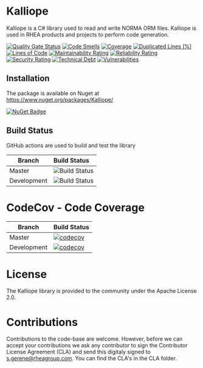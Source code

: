 # Kalliope
Kalliope is a C# library used to read and write NORMA ORM files. Kalliope is used in RHEA products and projects to perform code generation.

[![Quality Gate Status](https://sonarcloud.io/api/project_badges/measure?project=RHEAGROUP_Kalliope&metric=alert_status)](https://sonarcloud.io/summary/new_code?id=RHEAGROUP_Kalliope)
[![Code Smells](https://sonarcloud.io/api/project_badges/measure?project=RHEAGROUP_Kalliope&metric=code_smells)](https://sonarcloud.io/summary/new_code?id=RHEAGROUP_Kalliope)
[![Coverage](https://sonarcloud.io/api/project_badges/measure?project=RHEAGROUP_Kalliope&metric=coverage)](https://sonarcloud.io/summary/new_code?id=RHEAGROUP_Kalliope)
[![Duplicated Lines (%)](https://sonarcloud.io/api/project_badges/measure?project=RHEAGROUP_Kalliope&metric=duplicated_lines_density)](https://sonarcloud.io/summary/new_code?id=RHEAGROUP_Kalliope)
[![Lines of Code](https://sonarcloud.io/api/project_badges/measure?project=RHEAGROUP_Kalliope&metric=ncloc)](https://sonarcloud.io/summary/new_code?id=RHEAGROUP_Kalliope)
[![Maintainability Rating](https://sonarcloud.io/api/project_badges/measure?project=RHEAGROUP_Kalliope&metric=sqale_rating)](https://sonarcloud.io/summary/new_code?id=RHEAGROUP_Kalliope)
[![Reliability Rating](https://sonarcloud.io/api/project_badges/measure?project=RHEAGROUP_Kalliope&metric=reliability_rating)](https://sonarcloud.io/summary/new_code?id=RHEAGROUP_Kalliope)
[![Security Rating](https://sonarcloud.io/api/project_badges/measure?project=RHEAGROUP_Kalliope&metric=security_rating)](https://sonarcloud.io/summary/new_code?id=RHEAGROUP_Kalliope)
[![Technical Debt](https://sonarcloud.io/api/project_badges/measure?project=RHEAGROUP_Kalliope&metric=sqale_index)](https://sonarcloud.io/summary/new_code?id=RHEAGROUP_Kalliope)
[![Vulnerabilities](https://sonarcloud.io/api/project_badges/measure?project=RHEAGROUP_Kalliope&metric=vulnerabilities)](https://sonarcloud.io/summary/new_code?id=RHEAGROUP_Kalliope)

## Installation

The package is available on Nuget at https://www.nuget.org/packages/Kalliope/

[![NuGet Badge](https://buildstats.info/nuget/Kalliope)](https://buildstats.info/nuget/Kalliope)

## Build Status

GitHub actions are used to build and test the library

Branch | Build Status
------- | :------------
Master | ![Build Status](https://github.com/RHEAGROUP/Kalliope/actions/workflows/CodeQuality.yml/badge.svg?branch=master)
Development | ![Build Status](https://github.com/RHEAGROUP/Kalliope/actions/workflows/CodeQuality.yml/badge.svg?branch=development)

# CodeCov - Code Coverage

Branch      | Build Status
----------- | ------------
Master      | [![codecov](https://codecov.io/gh/RHEAGROUP/Kalliope/branch/master/graph/badge.svg?token=2kfZrIOUtI)](https://codecov.io/gh/RHEAGROUP/Kalliope)
Development | [![codecov](https://codecov.io/gh/RHEAGROUP/Kalliope/branch/development/graph/badge.svg?token=2kfZrIOUtI)](https://codecov.io/gh/RHEAGROUP/Kalliope)

# License

The Kalliope library is provided to the community under the Apache License 2.0.

# Contributions

Contributions to the code-base are welcome. However, before we can accept your contributions we ask any contributor to sign the Contributor License Agreement (CLA) and send this digitaly signed to s.gerene@rheagroup.com. You can find the CLA's in the CLA folder.
